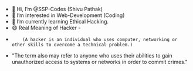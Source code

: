 - 👋 Hi, I’m @SSP-Codes (Shivu Pathak)
- 👀 I’m interested in Web-Development (Coding)
- 🌱 I’m currently learning Ethical Hacking.
- 😄 Real Meaning of Hacker -
-         (A hacker is an individual who uses computer, networking or other skills to overcome a technical problem.)
-   "The term also may refer to anyone who uses their abilities to gain unauthorized access to systems or networks in order to commit crimes."
